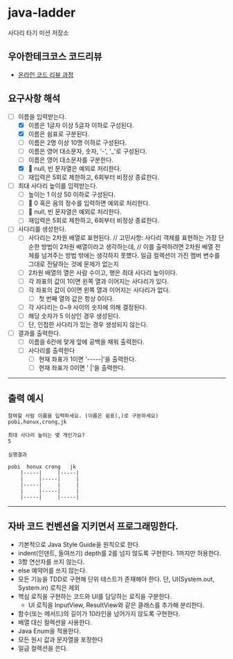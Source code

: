 # java-ladder

사다리 타기 미션 저장소

## 우아한테크코스 코드리뷰

- [온라인 코드 리뷰 과정](https://github.com/woowacourse/woowacourse-docs/blob/master/maincourse/README.md)

## 요구사항 해석

- [ ] 이름을 입력받는다.
  - [x] 이름은 1글자 이상 5글자 이하로 구성된다.
  - [x] 이름은 쉼표로 구분된다.
  - [ ] 이름은 2명 이상 10명 이하로 구성된다.
  - [ ] 이름은 영어 대소문자, 숫자, '-', '_'로 구성된다.
  - [ ] 이름은 영어 대소문자를 구분한다.
  - [x] 👀 null, 빈 문자열은 예외로 처리한다.
  - [ ] 재입력은 5회로 제한하고, 6회부터 비정상 종료한다.

- [ ] 최대 사다리 높이를 입력받는다.
  - [ ] 높이는 1 이상 50 이하로 구성된다.
  - [ ] 👀 0 혹은 음의 정수를 입력하면 예외로 처리한다.
  - [ ] 👀 null, 빈 문자열은 예외로 처리한다.
  - [ ] 재입력은 5회로 제한하고, 6회부터 비정상 종료한다.

- [ ] 사다리를 생성한다.
  - [ ] 사다리는 2차원 배열로 표현된다.
// 고민사항: 사다리 객체를 표현하는 가장 단순한 방법이 2차원 배열이라고 생각하는데,
// 이를 출력하려면 2차원 배열 전체를 넘겨주는 방법 밖에는 생각하지 못헀다. 일급 컬렉션이 가진 멤버 변수를 그대로 전달하는 것에 문제가 없는지
  - [ ] 2차원 배열의 열은 사람 수이고, 행은 최대 사다리 높이이다.
  - [ ] 각 좌표의 값이 1이면 왼쪽 열과 이어지는 사다리가 있다.
  - [ ] 각 좌표의 값이 0이면 왼쪽 열과 이어지는 사다리가 없다.
    - [ ] 첫 번째 열의 값은 항상 0이다.
  - [ ] 각 사다리는 0~9 사이의 숫자에 의해 결정된다.
  - [ ] 해당 숫자가 5 이상인 경우 생성된다.
  - [ ] 단, 인접한 사다리가 있는 경우 생성되지 않는다.

- [ ] 결과를 출력한다.
  - [ ] 이름을 6칸에 맞게 앞에 공백을 채워 출력한다.
  - [ ] 사다리를 출력한다
    - [ ] 현재 좌표가 1이면 '-----|'을 출력한다.
    - [ ] 현재 좌표가 0이면 '     |'을 출력한다.

---

## 출력 예시
```
참여할 사람 이름을 입력하세요. (이름은 쉼표(,)로 구분하세요)
pobi,honux,crong,jk

최대 사다리 높이는 몇 개인가요?
5

실행결과

pobi  honux crong   jk
    |-----|     |-----|
    |     |-----|     |
    |-----|     |     |
    |     |-----|     |
    |-----|     |-----|
```

---

## 자바 코드 컨벤션을 지키면서 프로그래밍한다.
- 기본적으로 Java Style Guide을 원칙으로 한다.
- indent(인덴트, 들여쓰기) depth를 2를 넘지 않도록 구현한다. 1까지만 허용한다.
- 3항 연산자를 쓰지 않는다.
- else 예약어를 쓰지 않는다.
- 모든 기능을 TDD로 구현해 단위 테스트가 존재해야 한다. 단, UI(System.out, System.in) 로직은 제외
- 핵심 로직을 구현하는 코드와 UI를 담당하는 로직을 구분한다.
  - UI 로직을 InputView, ResultView와 같은 클래스를 추가해 분리한다.
- 함수(또는 메서드)의 길이가 10라인을 넘어가지 않도록 구현한다.
- 배열 대신 컬렉션을 사용한다.
- Java Enum을 적용한다.
- 모든 원시 값과 문자열을 포장한다
- 일급 컬렉션을 쓴다.